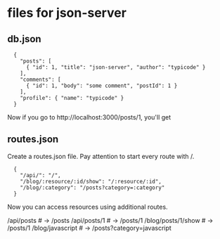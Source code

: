# files for json-server

## db.json
```
  {
    "posts": [
      { "id": 1, "title": "json-server", "author": "typicode" }
    ],
    "comments": [
      { "id": 1, "body": "some comment", "postId": 1 }
    ],
    "profile": { "name": "typicode" }
  }
```
Now if you go to http://localhost:3000/posts/1, you'll get

## routes.json
Create a routes.json file. Pay attention to start every route with /.
```
  {
    "/api/": "/",
    "/blog/:resource/:id/show": "/:resource/:id",
    "/blog/:category": "/posts?category=:category"
  }
```

Now you can access resources using additional routes.

  /api/posts # → /posts
  /api/posts/1  # → /posts/1
  /blog/posts/1/show # → /posts/1
  /blog/javascript # → /posts?category=javascript
